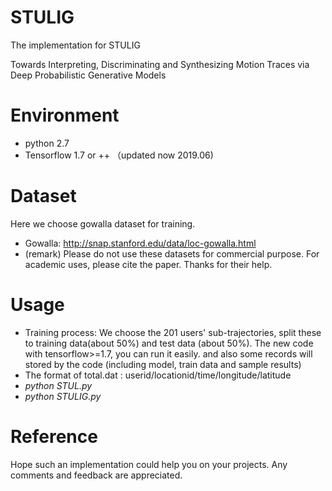 # STULIG
The implementation for STULIG

Towards Interpreting, Discriminating and Synthesizing Motion Traces via Deep Probabilistic Generative Models

# Environment
* python 2.7
* Tensorflow 1.7 or ++ （updated now 2019.06)
# Dataset
Here we choose gowalla dataset for training. 
* Gowalla: http://snap.stanford.edu/data/loc-gowalla.html
* (remark) Please do not use these datasets for commercial purpose. For academic uses, please cite the paper. Thanks for their help.
# Usage
* Training process: We choose the 201 users' sub-trajectories, split these to training data(about 50%) and test data (about 50%). The new code with tensorflow>=1.7, you can run it easily. and also some records will stored by the code (including model, train data and sample results)
* The format of total.dat : userid/locationid/time/longitude/latitude
* *python STUL.py*
* *python STULIG.py*

# Reference
Hope such an implementation could help you on your projects. Any comments and feedback are appreciated.
